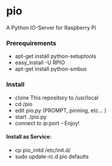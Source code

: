 # pio
A Python IO-Server for Raspberry Pi

### Prerequirements
- apt-get install python-setuptools
- easy_install -U RPIO
- apt-get install python-smbus

### Install
- clone This repository to /usr/local
- cd /pio
- edit pio.py (PROMPT, pinning, etc... )
- start ./pio.py
- connect to ip:port - Enjoy!

#### Install as Service:
- cp pio_initd /etc/init.d/
- sudo update-rc.d pio defaults
